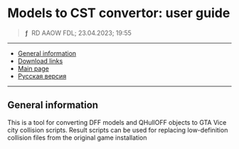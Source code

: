 # Models to CST convertor: user guide
> **ƒ** &nbsp;RD AAOW FDL; 23.04.2023; 19:55

---

- [General information](#general-information)
- [Download links](https://adslbarxatov.github.io/DPArray#vicecitytoolset)
- [Main page](https://adslbarxatov.github.io/ViceCityToolset)
- [Русская версия](https://adslbarxatov.github.io/ViceCityToolset/collision_ru)

---

## General information

This is a tool for converting DFF models and QHullOFF objects to GTA Vice city collision scripts.
Result scripts can be used for replacing low-definition collision files from the original
game installation
